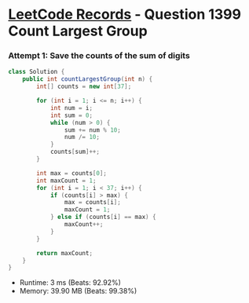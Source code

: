 # [LeetCode Records](../../README.md) - Question 1399 Count Largest Group

### Attempt 1: Save the counts of the sum of digits
```java
class Solution {
    public int countLargestGroup(int n) {
        int[] counts = new int[37];

        for (int i = 1; i <= n; i++) {
            int num = i;
            int sum = 0;
            while (num > 0) {
                sum += num % 10;
                num /= 10;
            }
            counts[sum]++;
        }

        int max = counts[0];
        int maxCount = 1;
        for (int i = 1; i < 37; i++) {
            if (counts[i] > max) {
                max = counts[i];
                maxCount = 1;
            } else if (counts[i] == max) {
                maxCount++;
            }
        }

        return maxCount;
    }
}
```
- Runtime: 3 ms (Beats: 92.92%)
- Memory: 39.90 MB (Beats: 99.38%)

<br>
